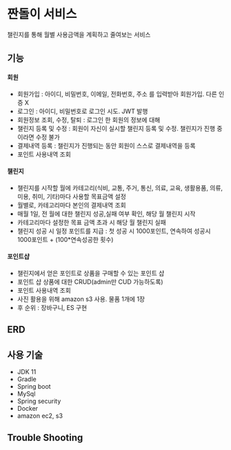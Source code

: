 # 짠돌이 서비스
 챌린지를 통해 월별 사용금액을 계획하고 줄여보는 서비스

 ## 기능
 #### 회원
 - 회원가입 : 아이디, 비밀번호, 이메일, 전화번호, 주소 를 입력받아 회원가입. 다른 인증 X
 - 로그인 : 아이디, 비밀번호로 로그인 시도. JWT 발행
 - 회원정보 조회, 수정, 탈퇴 : 로그인 한 회원의 정보에 대해
 - 챌린지 등록 및 수정 : 회원이 자신이 실시할 챌린지 등록 및 수정. 챌린지가 진행 중이라면 수정 불가
 - 결제내역 등록 : 챌린지가 진행되는 동안 회원이 스스로 결제내역을 등록
 - 포인트 사용내역 조회

#### 챌린지
 - 챌린지를 시작할 월에 카테고리(식비, 교통, 주거, 통신, 의료, 교육, 생활용품, 의류, 미용, 취미, 기타)마다 사용할 목표금액 설정
 - 월별로, 카테고리마다 본인의 결제내역 조회
 - 매월 1일, 전 월에 대한 챌린지 성공,실패 여부 확인, 해당 월 챌린지 시작
 - 카테고리마다 설정한 목표 금액 초과 시 해당 월 챌린지 실패
 - 챌린지 성공 시 일정 포인트를 지급 : 첫 성공 시 1000포인트, 연속하여 성공시 1000포인트 + (100*연속성공한 횟수)


#### 포인트샵
 - 챌린지에서 얻은 포인트로 상품을 구매할 수 있는 포인트 샵
 - 포인트 샵 상품에 대한 CRUD(admin만 CUD 가능하도록)
 - 포인트 사용내역 조회
 - 사진 활용을 위해 amazon s3 사용. 물품 1개에 1장
 - 후 순위 : 장바구니, ES 구현
 

 ## ERD

 ## 사용 기술
 - JDK 11
 - Gradle
 - Spring boot
 - MySql
 - Spring security
 - Docker
 - amazon ec2, s3
   
 ## Trouble Shooting
 
